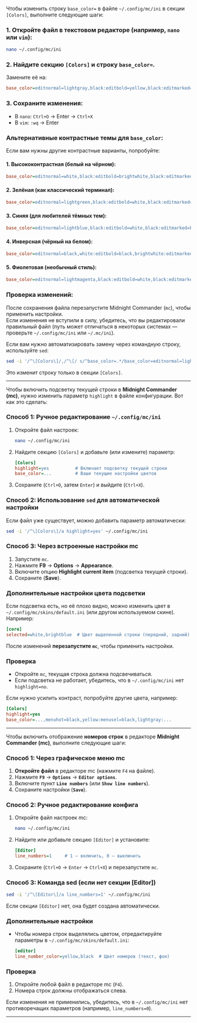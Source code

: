 Чтобы изменить строку `base_color=` в файле `~/.config/mc/ini` в секции `[Colors]`, выполните следующие шаги:

### 1. Откройте файл в текстовом редакторе (например, `nano` или `vim`):
```bash
nano ~/.config/mc/ini
```

### 2. Найдите секцию `[Colors]` и строку `base_color=`.  
Замените её на:
```ini
base_color=editnormal=lightgray,black:editbold=yellow,black:editmarked=black,cyan
```

### 3. Сохраните изменения:
- В `nano`: `Ctrl+O` → Enter → `Ctrl+X`  
- В `vim`: `:wq` → Enter  

### Альтернативные контрастные темы для `base_color`:
Если вам нужны другие контрастные варианты, попробуйте:

#### 1. **Высококонтрастная (белый на чёрном)**:
```ini
base_color=editnormal=white,black:editbold=brightwhite,black:editmarked=black,brightwhite
```

#### 2. **Зелёная (как классический терминал)**:
```ini
base_color=editnormal=lightgreen,black:editbold=white,black:editmarked=black,lightgreen
```

#### 3. **Синяя (для любителей тёмных тем)**:
```ini
base_color=editnormal=lightblue,black:editbold=white,black:editmarked=black,lightblue
```

#### 4. **Инверсная (чёрный на белом)**:
```ini
base_color=editnormal=black,white:editbold=black,brightwhite:editmarked=white,black
```

#### 5. **Фиолетовая (необычный стиль)**:
```ini
base_color=editnormal=lightmagenta,black:editbold=white,black:editmarked=black,lightmagenta
```

### Проверка изменений:
После сохранения файла перезапустите Midnight Commander (`mc`), чтобы применить настройки.  
Если изменения не вступили в силу, убедитесь, что вы редактировали правильный файл (путь может отличаться в некоторых системах — проверьте `~/.config/mc/ini` или `~/.mc/ini`). 

Если вам нужно автоматизировать замену через командную строку, используйте `sed`:
```bash
sed -i '/^\[Colors\]/,/^\[/ s/^base_color=.*/base_color=editnormal=lightgray,black:editbold=yellow,black:editmarked=black,cyan/' ~/.config/mc/ini
```

Это изменит строку только в секции `[Colors]`.

--------------------

Чтобы включить подсветку текущей строки в **Midnight Commander (mc)**, нужно изменить параметр `highlight` в файле конфигурации. Вот как это сделать:

### **Способ 1: Ручное редактирование `~/.config/mc/ini`**
1. Откройте файл настроек:
   ```bash
   nano ~/.config/mc/ini
   ```
2. Найдите секцию `[Colors]` и добавьте (или измените) параметр:
   ```ini
   [Colors]
   highlight=yes          # Включает подсветку текущей строки
   base_color=...         # Ваши текущие настройки цветов
   ```
3. Сохраните (`Ctrl+O`, затем `Enter`) и выйдите (`Ctrl+X`).

### **Способ 2: Использование `sed` для автоматической настройки**
Если файл уже существует, можно добавить параметр автоматически:
```bash
sed -i '/^\[Colors\]/a highlight=yes' ~/.config/mc/ini
```

### **Способ 3: Через встроенные настройки mc**
1. Запустите `mc`.
2. Нажмите **F9** → **Options** → **Appearance**.
3. Включите опцию **Highlight current item** (подсветка текущей строки).
4. Сохраните (**Save**).

### **Дополнительные настройки цвета подсветки**
Если подсветка есть, но её плохо видно, можно изменить цвет в `~/.config/mc/skins/default.ini` (или другом используемом скине). Например:
```ini
[core]
selected=white,brightblue  # Цвет выделенной строки (передний, задний)
```

После изменений **перезапустите `mc`**, чтобы применить настройки.

### **Проверка**
- Откройте `mc`, текущая строка должна подсвечиваться.
- Если подсветка не работает, убедитесь, что в `~/.config/mc/ini` нет `highlight=no`.

Если нужно усилить контраст, попробуйте другие цвета, например:
```ini
[Colors]
highlight=yes
base_color=...,menuhot=black,yellow:menusel=black,lightgray:...
```

-------------------------------------------------

Чтобы включить отображение **номеров строк** в редакторе **Midnight Commander (mc)**, выполните следующие шаги:


### **Способ 1: Через графическое меню mc**
1. **Откройте файл** в редакторе mc (нажмите `F4` на файле).
2. Нажмите **`F9`** → **`Options`** → **`Editor options`**.
3. Включите пункт **`Line numbers`** (или **`Show line numbers`**).
4. Сохраните настройки (**`Save`**).


### **Способ 2: Ручное редактирование конфига**
1. Откройте файл настроек mc:
   ```bash
   nano ~/.config/mc/ini
   ```
2. Найдите или добавьте секцию `[Editor]` и установите:
   ```ini
   [Editor]
   line_numbers=1     # 1 — включить, 0 — выключить
   ```
3. Сохраните (`Ctrl+O` → `Enter` → `Ctrl+X`) и перезапустите `mc`.



### **Способ 3: Команда sed (если нет секции [Editor])**
```bash
sed -i '/^\[Editor\]/a line_numbers=1' ~/.config/mc/ini
```
Если секции `[Editor]` нет, она будет создана автоматически.



### **Дополнительные настройки**
- Чтобы номера строк выделялись цветом, отредактируйте параметры в `~/.config/mc/skins/default.ini`:
  ```ini
  [editor]
  line_number_color=yellow,black  # Цвет номеров (текст, фон)
  ```


### **Проверка**
1. Откройте любой файл в редакторе mc (`F4`).
2. Номера строк должны отображаться слева.

Если изменения не применились, убедитесь, что в `~/.config/mc/ini` нет противоречащих параметров (например, `line_numbers=0`).

-------------------------------------------------



